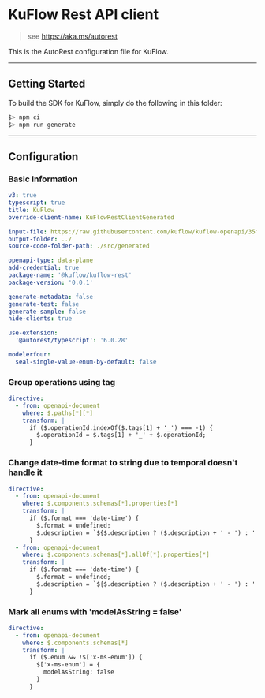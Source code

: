 # KuFlow Rest API client

> see https://aka.ms/autorest

This is the AutoRest configuration file for KuFlow.

---

## Getting Started

To build the SDK for KuFlow, simply do the following in this folder:

```bash
$> npm ci
$> npm run generate
```

---

## Configuration

### Basic Information

```yaml
v3: true
typescript: true
title: KuFlow
override-client-name: KuFlowRestClientGenerated

input-file: https://raw.githubusercontent.com/kuflow/kuflow-openapi/35fef57fb1573955882145f525c8871a38eb9980/specs/api.kuflow.com/v2024-06-14/openapi.yaml
output-folder: ../
source-code-folder-path: ./src/generated

openapi-type: data-plane
add-credential: true
package-name: '@kuflow/kuflow-rest'
package-version: '0.0.1'

generate-metadata: false
generate-test: false
generate-sample: false
hide-clients: true

use-extension:
  '@autorest/typescript': '6.0.28'

modelerfour:
  seal-single-value-enum-by-default: false
```

### Group operations using tag

```yaml
directive:
  - from: openapi-document
    where: $.paths[*][*]
    transform: |
      if ($.operationId.indexOf($.tags[1] + '_') === -1) {
        $.operationId = $.tags[1] + '_' + $.operationId;
      }
```

### Change date-time format to string due to temporal doesn't handle it

```yaml
directive:
  - from: openapi-document
    where: $.components.schemas[*].properties[*]
    transform: |
      if ($.format === 'date-time') {
        $.format = undefined;
        $.description = `${$.description ? ($.description + ' - ') : ''}date-time notation as defined by RFC 3339, section 5.6, for example, 2017-07-21T17:32:28Z`;
      }
  - from: openapi-document
    where: $.components.schemas[*].allOf[*].properties[*]
    transform: |
      if ($.format === 'date-time') {
        $.format = undefined;
        $.description = `${$.description ? ($.description + ' - ') : ''}date-time notation as defined by RFC 3339, section 5.6, for example, 2017-07-21T17:32:28Z`;
      }
```

### Mark all enums with 'modelAsString = false'

```yaml
directive:
  - from: openapi-document
    where: $.components.schemas[*]
    transform: |
      if ($.enum && !$['x-ms-enum']) {
        $['x-ms-enum'] = {
          modelAsString: false
        }
      }
```
